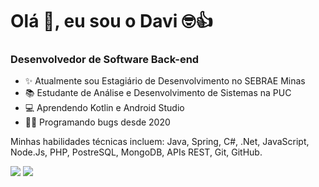 <h1>Olá 👋, eu sou o Davi 🤓👍</h1>
<p>
<h3>Desenvolvedor de Software Back-end</h3>

- ✨ Atualmente sou Estagiário de Desenvolvimento no SEBRAE Minas
- 📚 Estudante de Análise e Desenvolvimento de Sistemas na PUC
- 💻 Aprendendo Kotlin e Android Studio
- 👨‍💻 Programando bugs desde 2020

Minhas habilidades técnicas incluem: Java, Spring, C#, .Net, JavaScript, Node.Js, PHP, PostreSQL, MongoDB, APIs REST, Git, GitHub.

<a href = "mailto:davirpa1@gmail.com"> <img src="https://img.shields.io/badge/-Gmail-%23333?style=for-the-badge&logo=gmail&logoColor=white" target="_blank"></a>
<a href="https://www.linkedin.com/in/daviribeirop/" target="_blank"><img src="https://img.shields.io/badge/-LinkedIn-%230077B5?style=for-the-badge&logo=linkedin&logoColor=white" target="_blank"></a> 
</p>

